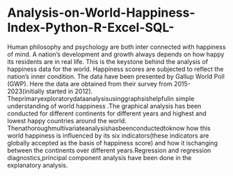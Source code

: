 # Analysis-on-World-Happiness-Index-Python-R-Excel-SQL-
Human philosophy and psychology are both inter connected with happiness of 
mind. A nation’s development and growth always depends on how happy its 
residents are in real life. This is the keystone behind the analysis of happiness 
data for the world. Happiness scores are subjected to reflect the nation’s inner 
condition. The data have been presented by Gallup World Poll (GWP). Here
the data are obtained from their survey from 2015-2023(initially started in 
2012).
Theprimaryexploratorydataanalysisusinggraphsishelpfulin simple 
understanding of world happiness .The graphical analysis has been conducted for 
different continents for different years and highest and lowest happy countries 
around the world.
Thenathoroughmultivariateanalysishasbeenconductedtoknow how 
this world happiness is influenced by its six indicators(these indicators are 
globally accepted as the basis of happiness score) and how it ischanging between 
the continents over different years.Regression and regression 
diagnostics,principal component analysis have been done in the explanatory 
analysis.
